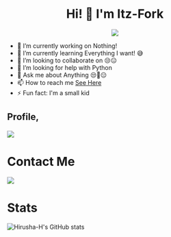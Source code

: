 ## <h1 align="center">Hi! 👋 I'm Itz-Fork</h1>

<p align="center">
  <a href="https://t.me/Bruh_0x"><img src="https://user-images.githubusercontent.com/77770753/117139498-f081c400-adc9-11eb-9aaf-f895a54ecc67.gif"></a>
    </p>


- 🔭 I’m currently working on Nothing!
- 🌱 I’m currently learning Everything I want! 😅
- 👯 I’m looking to collaborate on 😒😑
- 🤔 I’m looking for help with Python
- 💬 Ask me about Anything 😒🤖😑
- 📫 How to reach me [See Here](https://github.com/Itz-fork#contact-me)
- ⚡ Fun fact: I'm a small kid


## Profile,
<h4 align="left"><img src="https://komarev.com/ghpvc/?username=Itz-fork&style=flat-square&color=39FF14"></h4>


# Contact Me

<a href="https://t.me/Bruh_0x"><img src="https://img.shields.io/badge/Telegram-2CA5E0?style=for-the-badge&logo=telegram&logoColor=white"></a>
                                                                                                                                       
# Stats

![Hirusha-H's GitHub stats](https://github-readme-stats.vercel.app/api?username=Itz-fork&show_icons=true&theme=tokyonight)
